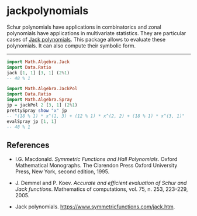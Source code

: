 # jackpolynomials

Schur polynomials have applications in combinatorics and zonal polynomials have
applications in multivariate statistics. They are particular cases of
[Jack polynomials](https://en.wikipedia.org/wiki/Jack_function). This package
allows to evaluate these polynomials. It can also compute their symbolic form.

___

```haskell
import Math.Algebra.Jack
import Data.Ratio
jack [1, 1] [3, 1] (2%1)
-- 48 % 1
```

```haskell
import Math.Algebra.JackPol
import Data.Ratio
import Math.Algebra.Spray
jp = jackPol 2 [3, 1] (2%1)
prettySpray show "x" jp
-- "(18 % 1) * x^(1, 3) + (12 % 1) * x^(2, 2) + (18 % 1) * x^(3, 1)"
evalSpray jp [1, 1]
-- 48 % 1
```


## References

* I.G. Macdonald. *Symmetric Functions and Hall Polynomials*. Oxford Mathematical Monographs. The Clarendon Press Oxford University Press, New York, second edition, 1995.

* J. Demmel and P. Koev. *Accurate and efficient evaluation of Schur and Jack functions*. Mathematics of computations, vol. 75, n. 253, 223-229, 2005.

* Jack polynomials. <https://www.symmetricfunctions.com/jack.htm>.

